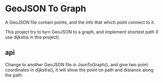 # GeoJSON To Graph

A GeoJSON file contain points, and the info that which point connect to it.

This project try to turn GeoJSON to a graph, and implement shortest path (I use dijkstra in this project).

## api

Change to another GeoJSON file in JsonToGraph(), and give two point coordinates in dijkstra(), it will show the point on path and distance along the path.
